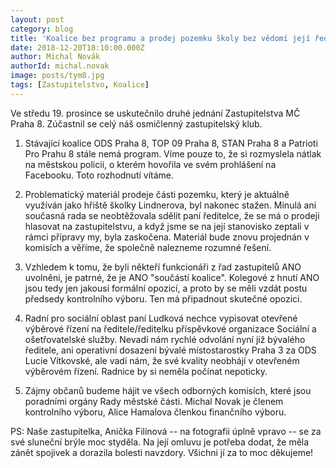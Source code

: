 ```yaml
---
layout: post
category: blog
title: 'Koalice bez programu a prodej pozemku školy bez vědomí její ředitelky. Co dělá koalice na Praze 8?'
date: 2018-12-20T18:10:00.000Z
author: Michal Novák
authorId: michal.novak
image: posts/tym8.jpg
tags: [Zastupitelstvo, Koalice]
---
```


Ve středu 19. prosince se uskutečnilo druhé jednání Zastupitelstva MČ Praha 8. Zúčastnil se celý náš osmičlenný zastupitelský klub.

1. Stávající koalice ODS Praha 8, TOP 09 Praha 8, STAN Praha 8 a Patrioti Pro Prahu 8 stále nemá program. Víme pouze to, že si rozmyslela nátlak na městskou policii, o kterém hovořila ve svém prohlášení na Facebooku. Toto rozhodnutí vítáme.

2. Problematický materiál prodeje části pozemku, který je aktuálně využíván jako hřiště školky Lindnerova, byl nakonec stažen. Minulá ani současná rada se neobtěžovala sdělit paní ředitelce, že se má o prodeji hlasovat na zastupitelstvu, a když jsme se na její stanovisko zeptali v rámci přípravy my, byla zaskočena. Materiál bude znovu projednán v komisích a věříme, že společně nalezneme rozumné řešení.

3. Vzhledem k tomu, že byli někteří funkcionáři z řad zastupitelů ANO uvolněni, je patrné, že je ANO "součástí koalice". Kolegové z hnutí ANO jsou tedy jen jakousi formální opozicí, a proto by se měli vzdát postu předsedy kontrolního výboru. Ten má připadnout skutečné opozici.

4. Radní pro sociální oblast paní Ludková nechce vypisovat otevřené výběrové řízení na ředitele/ředitelku příspěvkové organizace Sociální a ošetřovatelské služby. Nevadí nám rychlé odvolání nyní již bývalého ředitele, ani operativní dosazení bývalé místostarostky Praha 3 za ODS Lucie Vítkovské, ale vadí nám, že své kvality neobhájí v otevřeném výběrovém řízení. Radnice by si neměla počínat nepoticky.

5. Zájmy občanů budeme hájit ve všech odborných komisích, které jsou poradními orgány Rady městské části. Michal Novak je členem kontrolního výboru, Alice Hamalova členkou finančního výboru.

PS: Naše zastupitelka, Anička Filínová -- na fotografii úplně vpravo -- se za své sluneční brýle moc styděla. Na její omluvu je potřeba dodat, že měla zánět spojivek a dorazila bolesti navzdory. Všichni jí za to moc děkujeme!


<!-- vim:set spell spelllang=cs,en: -->
